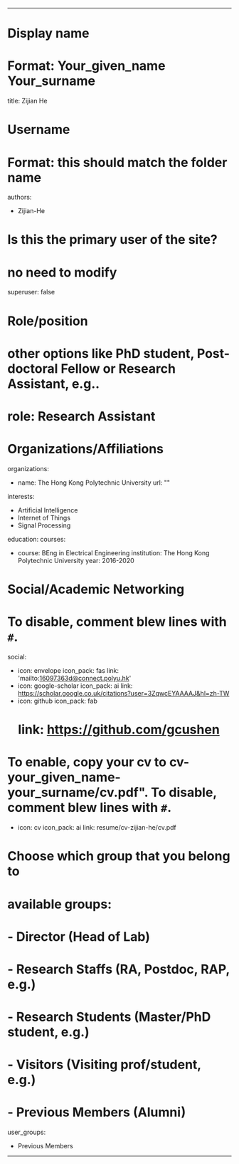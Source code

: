 
---
# Display name
# Format: Your_given_name Your_surname 
title: Zijian He

# Username
# Format: this should match the folder name
authors:
- Zijian-He

# Is this the primary user of the site?
# no need to modify 
superuser: false

# Role/position
# other options like PhD student, Post-doctoral Fellow or Research Assistant, e.g..
# role: Research Assistant

# Organizations/Affiliations
organizations:
- name: The Hong Kong Polytechnic University
  url: ""

interests:
- Artificial Intelligence
- Internet of Things
- Signal Processing

education:
  courses:
  - course: BEng in Electrical Engineering
    institution: The Hong Kong Polytechnic University
    year: 2016-2020

# Social/Academic Networking
# To disable, comment blew lines with `#`.
social:
- icon: envelope
  icon_pack: fas
  link: 'mailto:16097363d@connect.polyu.hk'
- icon: google-scholar
  icon_pack: ai
  link: https://scholar.google.co.uk/citations?user=3ZqwcEYAAAAJ&hl=zh-TW
- icon: github
  icon_pack: fab
  # link: https://github.com/gcushen

# To enable, copy your cv to cv-your_given_name-your_surname/cv.pdf". To disable, comment blew lines with `#`.
- icon: cv
  icon_pack: ai
  link: resume/cv-zijian-he/cv.pdf

# Choose which group that you belong to
#  available groups:
#  - Director (Head of Lab)
#  - Research Staffs (RA, Postdoc, RAP, e.g.)
#  - Research Students (Master/PhD student, e.g.)
#  - Visitors (Visiting prof/student, e.g.)
#  - Previous Members (Alumni)
user_groups:
- Previous Members
---